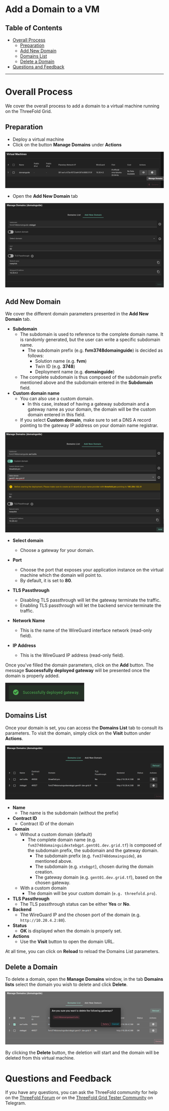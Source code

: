 <h1> Add a Domain to a VM</h1>

<h2>Table of Contents</h2>

- [Overall Process](#overall-process)
  - [Preparation](#preparation)
  - [Add New Domain](#add-new-domain)
  - [Domains List](#domains-list)
  - [Delete a Domain](#delete-a-domain)
- [Questions and Feedback](#questions-and-feedback)

***

# Overall Process

We cover the overall process to add a domain to a virtual machine running on the ThreeFold Grid. 

## Preparation

- Deploy a virtual machine
- Click on the button **Manage Domains** under **Actions**

![](./img/add_domain_6.png)

- Open the **Add New Domain** tab

![](./img/add_domain_10.png)

## Add New Domain

We cover the different domain parameters presented in the **Add New Domain** tab.

- **Subdomain**
  - The subdomain is used to reference to the complete domain name. It is randomly generated, but the user can write a specific subdomain name.
    - The subdomain prefix (e.g. **fvm3748domainguide**) is decided as follows:
      - Solution name (e.g. **fvm**)
      - Twin ID (e.g. **3748**)
      - Deployment name (e.g. **domainguide**)
  - The complete subdomain is thus composed of the subdomain prefix mentioned above and the subdomain entered in the **Subdomain** field.
- **Custom domain name** 
  - You can also use a custom domain.
    - In this case, instead of having a gateway subdomain and a gateway name as your domain, the domain will be the custom domain entered in this field.
  - If you select **Custom domain**, make sure to set a DNS A record pointing to the gateway IP address on your domain name registrar.

![Custom Domain Name](./img/add_domain_8.png)

- **Select domain**
  - Choose a gateway for your domain.

- **Port**
  - Choose the port that exposes your application instance on the virtual machine which the domain will point to.
  - By default, it is set to **80**.

- **TLS Passthrough**
  - Disabling TLS passthrough will let the gateway terminate the traffic.
  - Enabling TLS passthrough will let the backend service terminate the traffic.

- **Network Name**
  - This is the name of the WireGuard interface network (read-only field).

- **IP Address**
  - This is the WireGuard IP address (read-only field).

Once you've filled the domain parameters, click on the **Add** button. The message **Successfully deployed gateway** will be presented once the domain is properly added.

![Success Domain](./img/add_new_domain_success.png)

## Domains List

Once your domain is set, you can access the **Domains List** tab to consult its parameters. To visit the domain, simply click on the **Visit** button under **Actions**.

![List Domain For VM](./img/add_domain_9.png)

* **Name**
  * The name is the subdomain (without the prefix)
* **Contract ID**
  * Contract ID of the domain
* **Domain**
  * Without a custom domain (default)
    * The complete domain name (e.g. `fvm3748domainguidextebgpt.gent01.dev.grid.tf`) is composed of the subdomain prefix, the subdomain and the gateway domain.
      - The subdomain prefix (e.g. `fvm3748domainguide`), as mentioned above.
      - The subdomain (e.g. `xtebgpt`), chosen during the domain creation.
      - The gateway domain (e.g. `gent01.dev.grid.tf`), based on the chosen gateway.
  - With a custom domain
    - The domain will be your custom domain (`e.g. threefold.pro`).
* **TLS Passthrough**
  * The TLS passthrough status can be either **Yes** or **No**.
* **Backend**
  * The WireGuard IP and the chosen port of the domain (e.g. `http://10.20.4.2:80`).
* **Status**
  * **OK** is displayed when the domain is properly set.
* **Actions**
  * Use the **Visit** button to open the domain URL.

At all time, you can click on **Reload** to reload the Domains List parameters.

## Delete a Domain

To delete a domain, open the **Manage Domains** window, in the tab **Domains lists** select the domain you wish to delete and click **Delete**.

![Select To Delete Domain](./img/add_domain_11.png)

By clicking the **Delete** button, the deletion will start and the domain will be deleted from this virtual machine.

# Questions and Feedback

If you have any questions, you can ask the ThreeFold community for help on the [ThreeFold Forum](http://forum.threefold.io/) or on the [ThreeFold Grid Tester Community](https://t.me/threefoldtesting) on Telegram.